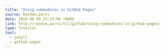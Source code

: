 ```yaml
---
title: "Using submodules in GitHub Pages"
source: Random.parts
date: 2016-08-09 23:23:00 +0000
link: http://random.parts/til/github/using-submodules-in-github-pages/
type: Tutorial
tool:
  - jekyll
  - github-pages
---
```






